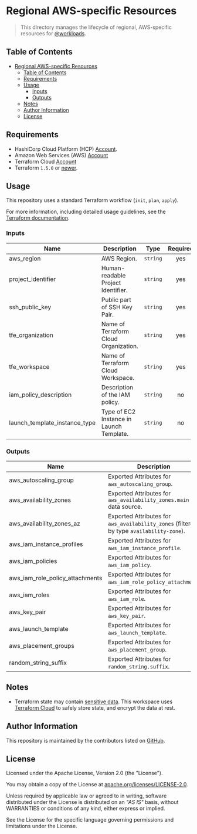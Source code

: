 # Regional AWS-specific Resources

> This directory manages the lifecycle of regional, AWS-specific resources for [@workloads](https://github.com/workloads).

## Table of Contents

<!-- TOC -->
* [Regional AWS-specific Resources](#regional-aws-specific-resources)
  * [Table of Contents](#table-of-contents)
  * [Requirements](#requirements)
  * [Usage](#usage)
    * [Inputs](#inputs)
    * [Outputs](#outputs)
  * [Notes](#notes)
  * [Author Information](#author-information)
  * [License](#license)
<!-- TOC -->

## Requirements

* HashiCorp Cloud Platform (HCP) [Account](https://portal.cloud.hashicorp.com/sign-in).
* Amazon Web Services (AWS) [Account](https://aws.amazon.com/account/)
* Terraform Cloud [Account](https://app.terraform.io/session)
* Terraform `1.5.0` or [newer](https://developer.hashicorp.com/terraform/downloads).

## Usage

This repository uses a standard Terraform workflow (`init`, `plan`, `apply`).

For more information, including detailed usage guidelines, see the [Terraform documentation](https://developer.hashicorp.com/terraform/cli/commands).

<!-- BEGIN_TF_DOCS -->
### Inputs

| Name | Description | Type | Required |
|------|-------------|------|:--------:|
| aws_region | AWS Region. | `string` | yes |
| project_identifier | Human-readable Project Identifier. | `string` | yes |
| ssh_public_key | Public part of SSH Key Pair. | `string` | yes |
| tfe_organization | Name of Terraform Cloud Organization. | `string` | yes |
| tfe_workspace | Name of Terraform Cloud Workspace. | `string` | yes |
| iam_policy_description | Description of the IAM policy. | `string` | no |
| launch_template_instance_type | Type of EC2 Instance in Launch Template. | `string` | no |

### Outputs

| Name | Description |
|------|-------------|
| aws_autoscaling_group | Exported Attributes for `aws_autoscaling_group`. |
| aws_availability_zones | Exported Attributes for `aws_availability_zones.main` data source. |
| aws_availability_zones_az | Exported Attributes for `aws_availability_zones` (filtered by type `availability-zone`). |
| aws_iam_instance_profiles | Exported Attributes for `aws_iam_instance_profile`. |
| aws_iam_policies | Exported Attributes for `aws_iam_policy`. |
| aws_iam_role_policy_attachments | Exported Attributes for `aws_iam_role_policy_attachment`. |
| aws_iam_roles | Exported Attributes for `aws_iam_role`. |
| aws_key_pair | Exported Attributes for `aws_key_pair`. |
| aws_launch_template | Exported Attributes for `aws_launch_template`. |
| aws_placement_groups | Exported Attributes for `aws_placement_group`. |
| random_string_suffix | Exported Attributes for `random_string.suffix`. |
<!-- END_TF_DOCS -->

## Notes

* Terraform state may contain [sensitive data](https://developer.hashicorp.com/terraform/language/state/sensitive-data). This workspace uses [Terraform Cloud](https://developer.hashicorp.com/terraform/cloud-docs) to safely store state, and encrypt the data at rest.

## Author Information

This repository is maintained by the contributors listed on [GitHub](https://github.com/workloads/regional-aws-deployment/graphs/contributors).

## License

Licensed under the Apache License, Version 2.0 (the "License").

You may obtain a copy of the License at [apache.org/licenses/LICENSE-2.0](http://www.apache.org/licenses/LICENSE-2.0).

Unless required by applicable law or agreed to in writing, software distributed under the License is distributed on an _"AS IS"_ basis, without WARRANTIES or conditions of any kind, either express or implied.

See the License for the specific language governing permissions and limitations under the License.
